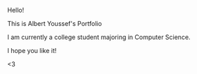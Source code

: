 Hello!

This is Albert Youssef's Portfolio

I am currently a college student majoring in Computer Science. 

I hope you like it!

<3
